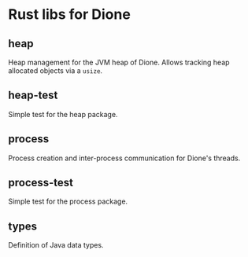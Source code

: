 # Rust libs for Dione

## heap

Heap management for the JVM heap of Dione.
Allows tracking heap allocated objects via a `usize`.

## heap-test

Simple test for the heap package.

## process

Process creation and inter-process communication for Dione's threads.

## process-test

Simple test for the process package.

## types

Definition of Java data types.